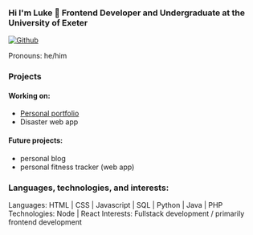 ### Hi I'm Luke 👋 Frontend Developer and Undergraduate at the University of Exeter

[![Github](https://img.shields.io/github/followers/lc796?label=Follow&style=social)](https://github.com/lc796)

Pronouns: he/him

### Projects
#### Working on:
- [Personal portfolio](https://www.lukecs.dev)
- Disaster web app

#### Future projects:
- personal blog
- personal fitness tracker (web app)

### Languages, technologies, and interests:
Languages: HTML | CSS | Javascript | SQL | Python | Java | PHP
Technologies: Node | React
Interests: Fullstack development / primarily frontend development
